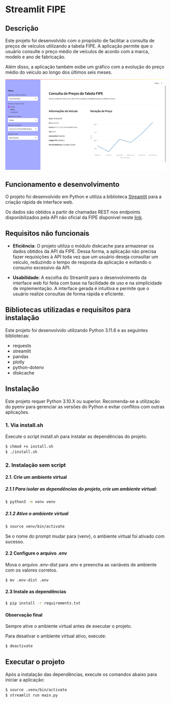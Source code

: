 # Streamlit FIPE

## Descrição

Este projeto foi desenvolvido com o propósito de facilitar a consulta de preços de veículos utilizando a tabela FIPE. A aplicação permite que o usuário consulte o preço médio de veículos de acordo com a marca, modelo e ano de fabricação.

Além disso, a aplicação também exibe um gráfico com a evolução do preço médio do veículo ao longo dos últimos seis meses.

![Ferramenta em execução](data/app.jpg)

## Funcionamento e desenvolvimento

O projeto foi desenvolvido em Python e utiliza a biblioteca [Streamlit](https://streamlit.io/) para a criação rápida de interface web.

Os dados são obtidos a partir de chamadas REST nos endpoints disponibilizados pela API não oficial da FIPE disponível neste [link](https://deividfortuna.github.io/fipe/v2/).

## Requisitos não funcionais

- **Eficiência**: O projeto utiliza o módulo diskcache para armazenar os dados obtidos da API da FIPE. Dessa forma, a aplicação não precisa fazer requisições à API toda vez que um usuário deseja consultar um veículo, reduzindo o tempo de resposta da aplicação e evitando o consumo excessivo da API.

- **Usabilidade**: A escolha do Streamlit para o desenvolvimento da interface web foi feita com base na facilidade de uso e na simplicidade de implementação. A interface gerada é intuitiva e permite que o usuário realize consultas de forma rápida e eficiente.

## Bibliotecas utilizadas e requisitos para instalação

Este projeto foi desenvolvido utilizando Python 3.11.6 e as seguintes bibliotecas:

- requests
- streamlit
- pandas
- plotly
- python-dotenv
- diskcache

## Instalação

Este projeto requer Python 3.10.X ou superior. Recomenda-se a utilização do pyenv para gerenciar as versões do Python e evitar conflitos com outras aplicações.

### 1. Via install.sh

Execute o script install.sh para instalar as dependências do projeto.

```bash
$ chmod +x install.sh
$ ./install.sh
```

### 2. Instalação sem script

#### 2.1. Crie um ambiente virtual

##### 2.1.1 Para isolar as dependências do projeto, crie um ambiente virtual:

```bash
$ python3 -m venv venv
```

##### 2.1.2 Ative o ambiente virtual

```bash
$ source venv/bin/activate
```

Se o nome do prompt mudar para (venv), o ambiente virtual foi ativado com sucesso.

#### 2.2 Configure o arquivo .env

Mova o arquivo .env-dist para .env e preencha as variáveis de ambiente com os valores corretos.

```bash
$ mv .env-dist .env
```

#### 2.3 Instale as dependências

```bash
$ pip install -r requirements.txt
```

#### Observação final

Sempre ative o ambiente virtual antes de executar o projeto.

Para desativar o ambiente virtual ativo, execute:

```bash
$ deactivate
```

## Executar o projeto

Após a instalação das dependências, execute os comandos abaixo para iniciar a aplicação:

```bash
$ source .venv/bin/activate
$ streamlit run main.py
```